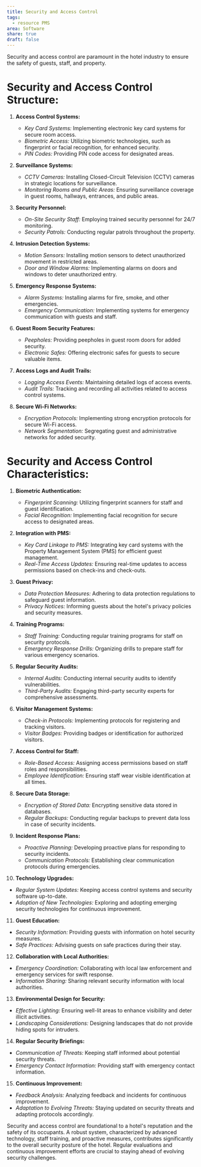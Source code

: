 ```yaml
---
title: Security and Access Control
tags:
  - resource PMS
area: Software
share: true
draft: false
---
```


Security and access control are paramount in the hotel industry to ensure the safety of guests, staff, and property.

# Security and Access Control Structure:

1. **Access Control Systems:**
   - *Key Card Systems:* Implementing electronic key card systems for secure room access.
   - *Biometric Access:* Utilizing biometric technologies, such as fingerprint or facial recognition, for enhanced security.
   - *PIN Codes:* Providing PIN code access for designated areas.

2. **Surveillance Systems:**
   - *CCTV Cameras:* Installing Closed-Circuit Television (CCTV) cameras in strategic locations for surveillance.
   - *Monitoring Rooms and Public Areas:* Ensuring surveillance coverage in guest rooms, hallways, entrances, and public areas.

3. **Security Personnel:**
   - *On-Site Security Staff:* Employing trained security personnel for 24/7 monitoring.
   - *Security Patrols:* Conducting regular patrols throughout the property.

4. **Intrusion Detection Systems:**
   - *Motion Sensors:* Installing motion sensors to detect unauthorized movement in restricted areas.
   - *Door and Window Alarms:* Implementing alarms on doors and windows to deter unauthorized entry.

5. **Emergency Response Systems:**
   - *Alarm Systems:* Installing alarms for fire, smoke, and other emergencies.
   - *Emergency Communication:* Implementing systems for emergency communication with guests and staff.

6. **Guest Room Security Features:**
   - *Peepholes:* Providing peepholes in guest room doors for added security.
   - *Electronic Safes:* Offering electronic safes for guests to secure valuable items.

7. **Access Logs and Audit Trails:**
   - *Logging Access Events:* Maintaining detailed logs of access events.
   - *Audit Trails:* Tracking and recording all activities related to access control systems.

8. **Secure Wi-Fi Networks:**
   - *Encryption Protocols:* Implementing strong encryption protocols for secure Wi-Fi access.
   - *Network Segmentation:* Segregating guest and administrative networks for added security.

# Security and Access Control Characteristics:

1. **Biometric Authentication:**
   - *Fingerprint Scanning:* Utilizing fingerprint scanners for staff and guest identification.
   - *Facial Recognition:* Implementing facial recognition for secure access to designated areas.

2. **Integration with PMS:**
   - *Key Card Linkage to PMS:* Integrating key card systems with the Property Management System (PMS) for efficient guest management.
   - *Real-Time Access Updates:* Ensuring real-time updates to access permissions based on check-ins and check-outs.

3. **Guest Privacy:**
   - *Data Protection Measures:* Adhering to data protection regulations to safeguard guest information.
   - *Privacy Notices:* Informing guests about the hotel's privacy policies and security measures.

4. **Training Programs:**
   - *Staff Training:* Conducting regular training programs for staff on security protocols.
   - *Emergency Response Drills:* Organizing drills to prepare staff for various emergency scenarios.

5. **Regular Security Audits:**
   - *Internal Audits:* Conducting internal security audits to identify vulnerabilities.
   - *Third-Party Audits:* Engaging third-party security experts for comprehensive assessments.

6. **Visitor Management Systems:**
   - *Check-in Protocols:* Implementing protocols for registering and tracking visitors.
   - *Visitor Badges:* Providing badges or identification for authorized visitors.

7. **Access Control for Staff:**
   - *Role-Based Access:* Assigning access permissions based on staff roles and responsibilities.
   - *Employee Identification:* Ensuring staff wear visible identification at all times.

8. **Secure Data Storage:**
   - *Encryption of Stored Data:* Encrypting sensitive data stored in databases.
   - *Regular Backups:* Conducting regular backups to prevent data loss in case of security incidents.

9. **Incident Response Plans:**
   - *Proactive Planning:* Developing proactive plans for responding to security incidents.
   - *Communication Protocols:* Establishing clear communication protocols during emergencies.

10. **Technology Upgrades:**
   - *Regular System Updates:* Keeping access control systems and security software up-to-date.
   - *Adoption of New Technologies:* Exploring and adopting emerging security technologies for continuous improvement.

11. **Guest Education:**
   - *Security Information:* Providing guests with information on hotel security measures.
   - *Safe Practices:* Advising guests on safe practices during their stay.

12. **Collaboration with Local Authorities:**
   - *Emergency Coordination:* Collaborating with local law enforcement and emergency services for swift response.
   - *Information Sharing:* Sharing relevant security information with local authorities.

13. **Environmental Design for Security:**
   - *Effective Lighting:* Ensuring well-lit areas to enhance visibility and deter illicit activities.
   - *Landscaping Considerations:* Designing landscapes that do not provide hiding spots for intruders.

14. **Regular Security Briefings:**
   - *Communication of Threats:* Keeping staff informed about potential security threats.
   - *Emergency Contact Information:* Providing staff with emergency contact information.

15. **Continuous Improvement:**
   - *Feedback Analysis:* Analyzing feedback and incidents for continuous improvement.
   - *Adaptation to Evolving Threats:* Staying updated on security threats and adapting protocols accordingly.

Security and access control are foundational to a hotel's reputation and the safety of its occupants. A robust system, characterized by advanced technology, staff training, and proactive measures, contributes significantly to the overall security posture of the hotel. Regular evaluations and continuous improvement efforts are crucial to staying ahead of evolving security challenges.